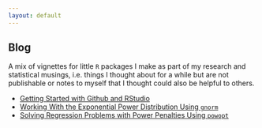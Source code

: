 ```yaml
---
layout: default
---
```


Blog
-------

A mix of vignettes for little `R` packages I make as part of my research and statistical musings, i.e. things I thought about for a while but are not publishable or notes to myself that I thought could also be helpful to others.


<!--* Three Gibbs Samplers for the Bayesian Lasso -->
* [Getting Started with Github and RStudio](https://maryclare.github.io/gitr.html)
* [Working With the Exponential Power Distribution Using `gnorm`](http://htmlpreview.github.com/?https://github.com/maryclare/gnorm/blob/master/inst/doc/gnormUse.html)
* [Solving Regression Problems with Power Penalties Using `powopt`](http://htmlpreview.github.com/?https://github.com/maryclare/powopt/blob/master/inst/doc/powoptUse.html)


